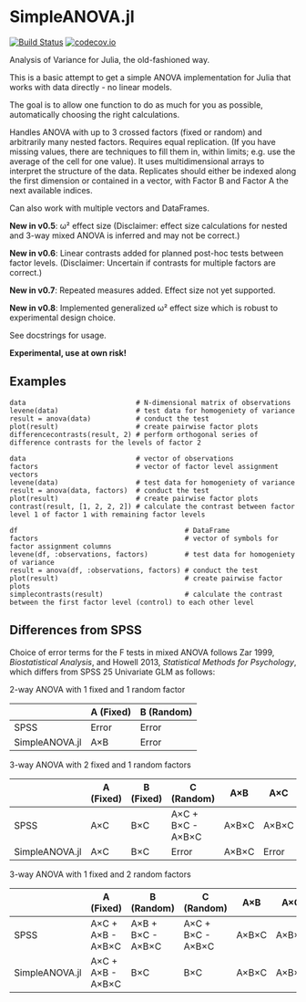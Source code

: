 # SimpleANOVA.jl

[![Build Status](https://travis-ci.org/BioTurboNick/SimpleANOVA.jl.svg?branch=master)](https://travis-ci.org/BioTurboNick/SimpleANOVA.jl)
[![codecov.io](https://codecov.io/github/BioTurboNick/SimpleANOVA.jl/coverage.svg?branch=master)](https://codecov.io/github/BioTurboNick/SimpleANOVA.jl?branch=master)

Analysis of Variance for Julia, the old-fashioned way.

This is a basic attempt to get a simple ANOVA implementation for Julia that works with data directly - no linear models.

The goal is to allow one function to do as much for you as possible, automatically choosing the right calculations.

Handles ANOVA with up to 3 crossed factors (fixed or random) and arbitrarily many nested factors. Requires equal replication. (If you have missing values, there are techniques to fill them in, within limits; e.g. use the average of the cell for one value).
It uses multidimensional arrays to interpret the structure of the data. Replicates should either be indexed along the first dimension or contained in a vector, with Factor B and Factor A the next available indices.

Can also work with multiple vectors and DataFrames.

**New in v0.5**: ω² effect size (Disclaimer: effect size calculations for nested and 3-way mixed ANOVA is inferred and may not be correct.)

**New in v0.6**: Linear contrasts added for planned post-hoc tests between factor levels. (Disclaimer: Uncertain if contrasts for multiple factors are correct.)

**New in v0.7**: Repeated measures added. Effect size not yet supported.

**New in v0.8**: Implemented generalized ω² effect size which is robust to experimental design choice.

See docstrings for usage.

**Experimental, use at own risk!**

Examples
--------
```
data                           # N-dimensional matrix of observations
levene(data)                   # test data for homogeniety of variance
result = anova(data)           # conduct the test
plot(result)                   # create pairwise factor plots
differencecontrasts(result, 2) # perform orthogonal series of difference contrasts for the levels of factor 2
```
```
data                           # vector of observations
factors                        # vector of factor level assignment vectors
levene(data)                   # test data for homogeniety of variance
result = anova(data, factors)  # conduct the test
plot(result)                   # create pairwise factor plots
contrast(result, [1, 2, 2, 2]) # calculate the contrast between factor level 1 of factor 1 with remaining factor levels
```
```
df                                         # DataFrame
factors                                    # vector of symbols for factor assignment columns
levene(df, :observations, factors)         # test data for homogeniety of variance
result = anova(df, :observations, factors) # conduct the test
plot(result)                               # create pairwise factor plots
simplecontrasts(result)                    # calculate the contrast between the first factor level (control) to each other level
```

Differences from SPSS
---------------------
Choice of error terms for the F tests in mixed ANOVA follows Zar 1999, _Biostatistical Analysis_, and Howell 2013, _Statistical Methods for Psychology_, which differs from SPSS 25 Univariate GLM as follows:

2-way ANOVA with 1 fixed and 1 random factor

|                | A (Fixed) | B (Random) |
|----------------|-----------|------------|
| SPSS           | Error     | Error      |
| SimpleANOVA.jl | A×B       | Error      |

3-way ANOVA with 2 fixed and 1 random factors

|                | A (Fixed) | B (Fixed) | C (Random)        | A×B   | A×C   | B×C   | A×B×C |
|----------------|-----------|-----------|-------------------|-------|-------|-------|-------|
| SPSS           | A×C       | B×C       | A×C + B×C - A×B×C | A×B×C | A×B×C | A×B×C | Error |
| SimpleANOVA.jl | A×C       | B×C       | Error             | A×B×C | Error | Error | Error |

3-way ANOVA with 1 fixed and 2 random factors

|                | A (Fixed)         | B (Random)        | C (Random)        | A×B   | A×C   | B×C   | A×B×C |
|----------------|-------------------|-------------------|-------------------|-------|-------|-------|-------|
| SPSS           | A×C + A×B - A×B×C | A×B + B×C - A×B×C | A×C + B×C - A×B×C | A×B×C | A×B×C | A×B×C | Error |
| SimpleANOVA.jl | A×C + A×B - A×B×C | B×C               | B×C               | A×B×C | A×B×C | Error | Error |
